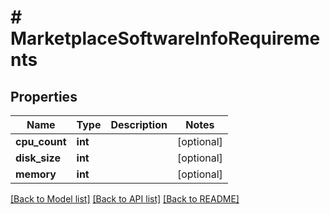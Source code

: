 # # MarketplaceSoftwareInfoRequirements

## Properties

Name | Type | Description | Notes
------------ | ------------- | ------------- | -------------
**cpu_count** | **int** |  | [optional]
**disk_size** | **int** |  | [optional]
**memory** | **int** |  | [optional]

[[Back to Model list]](../../README.md#models) [[Back to API list]](../../README.md#endpoints) [[Back to README]](../../README.md)
